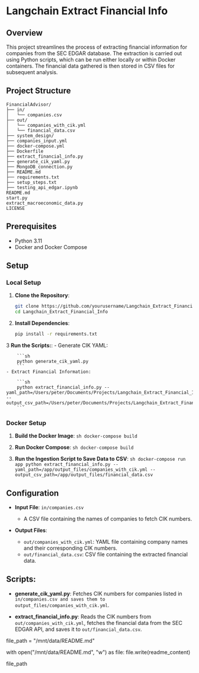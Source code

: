 # Langchain Extract Financial Info

## Overview

This project streamlines the process of extracting financial information for companies from the SEC EDGAR database. The extraction is carried out using Python scripts, which can be run either locally or within Docker containers. The financial data gathered is then stored in CSV files for subsequent analysis.

## Project Structure
```
FinancialAdvisor/
├── in/
│   └── companies.csv
├── out/
│   └── companies_with_cik.yml
│   └── financial_data.csv
├── system_design/
├── companies_input.yml
├── docker-compose.yml
├── Dockerfile
├── extract_financial_info.py
├── generate_cik_yaml.py
├── MongoDB_connection.py
├── README.md
├── requirements.txt
├── setup_steps.txt
├── testing_api_edgar.ipynb
README.md
start.py
extract_macroeconomic_data.py
LICENSE
```


## Prerequisites

- Python 3.11
- Docker and Docker Compose

## Setup

### Local Setup

1. **Clone the Repository**:
   ```sh
   git clone https://github.com/yourusername/Langchain_Extract_Financial_Info.git
   cd Langchain_Extract_Financial_Info
   ```

2. **Install Dependencies**:
    ```sh
    pip install -r requirements.txt
    ```

3 **Run the Scripts:**:
    - Generate CIK YAML:

        ```sh
        python generate_cik_yaml.py
        ```
    - Extract Financial Information:

        ```sh
        python extract_financial_info.py --yaml_path=/Users/peter/Documents/Projects/Langchain_Extract_Financial_Info/output_files/companies_with_cik.yml --output_csv_path=/Users/peter/Documents/Projects/Langchain_Extract_Financial_Info/output_files/financial_data.csv
        ```


### Docker Setup
1. **Build the Docker Image**:
        ```sh
        docker-compose build
        ```

2. **Run Docker Compose**:
        ```sh
        docker-compose build
        ``` 

3. **Run the Ingestion Script to Save Data to CSV**:
        ```sh
        docker-compose run app python extract_financial_info.py --yaml_path=/app/output_files/companies_with_cik.yml --output_csv_path=/app/output_files/financial_data.csv
        ```

## Configuration
- **Input File**: `in/companies.csv`
    - A CSV file containing the names of companies to fetch CIK numbers.

- **Output Files**:
    - `out/companies_with_cik.yml`: YAML file containing company names and their corresponding CIK numbers.
    - `out/financial_data.csv`: CSV file containing the extracted financial data.


## Scripts:
   - **generate_cik_yaml.py**:
    Fetches CIK numbers for companies listed in `in/companies.csv and saves them to output_files/companies_with_cik.yml`.

   - **extract_financial_info.py**:
    Reads the CIK numbers from `out/companies_with_cik.yml`, fetches the financial data from the SEC EDGAR API, and saves it to `out/financial_data.csv`.

file_path = "/mnt/data/README.md"

with open("/mnt/data/README.md", "w") as file:
    file.write(readme_content)

file_path
